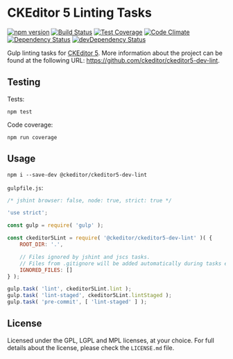 CKEditor 5 Linting Tasks
========================================

[![npm version](https://badge.fury.io/js/%40ckeditor%2Fckeditor5-dev-lint.svg)](https://www.npmjs.com/package/@ckeditor/ckeditor5-dev-lint)
[![Build Status](https://travis-ci.org/ckeditor/ckeditor5-dev-lint.svg?branch=master)](https://travis-ci.org/ckeditor/ckeditor5-dev-lint)
[![Test Coverage](https://codeclimate.com/github/ckeditor/ckeditor5-dev-lint/badges/coverage.svg)](https://codeclimate.com/github/ckeditor/ckeditor5-dev-lint/coverage)
[![Code Climate](https://codeclimate.com/github/ckeditor/ckeditor5-dev-lint/badges/gpa.svg)](https://codeclimate.com/github/ckeditor/ckeditor5-dev-lint)
[![Dependency Status](https://david-dm.org/ckeditor/ckeditor5-dev-lint/status.svg)](https://david-dm.org/ckeditor/ckeditor5-dev-lint#info=dependencies)
[![devDependency Status](https://david-dm.org/ckeditor/ckeditor5-dev-lint/dev-status.svg)](https://david-dm.org/ckeditor/ckeditor5-dev-lint#info=devDependencies)


Gulp linting tasks for [CKEditor 5](https://ckeditor5.github.io). More information about the project can be found at the following URL: <https://github.com/ckeditor/ckeditor5-dev-lint>.

## Testing

Tests:

```
npm test
```

Code coverage:

```
npm run coverage
```

## Usage

```
npm i --save-dev @ckeditor/ckeditor5-dev-lint
```

`gulpfile.js`:

```js
/* jshint browser: false, node: true, strict: true */

'use strict';

const gulp = require( 'gulp' );

const ckeditor5Lint = require( '@ckeditor/ckeditor5-dev-lint' )( {
	ROOT_DIR: '.',

	// Files ignored by jshint and jscs tasks.
	// Files from .gitignore will be added automatically during tasks execution.
	IGNORED_FILES: []
} );

gulp.task( 'lint', ckeditor5Lint.lint );
gulp.task( 'lint-staged', ckeditor5Lint.lintStaged );
gulp.task( 'pre-commit', [ 'lint-staged' ] );
```

## License

Licensed under the GPL, LGPL and MPL licenses, at your choice. For full details about the license, please check the `LICENSE.md` file.
